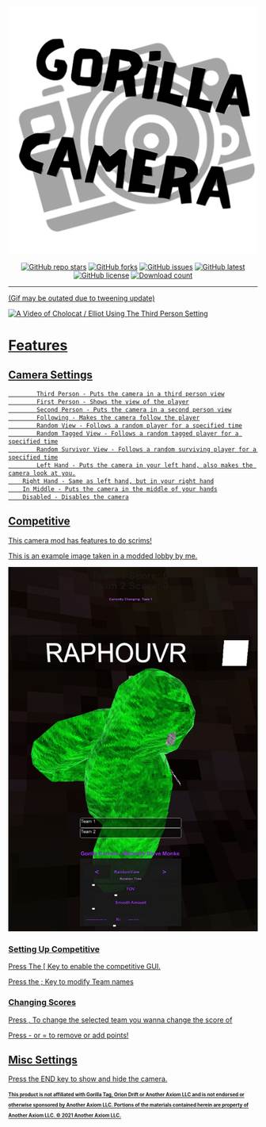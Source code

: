 
<p align="center">
  <a href="#"><img src="https://github.com/SteveTheAnimator/GorillaCamera/blob/main/Marketing/gorillacam.png" width="500"></a>
</p>

<p align="center">
  <a href="https://github.com/SteveTheAnimator/GorillaCamera"><img alt="GitHub repo stars" src="https://img.shields.io/github/stars/SteveTheAnimator/GorillaCamera?style=for-the-badge"></a>
  <a href="https://github.com/SteveTheAnimator/GorillaCamera"><img alt="GitHub forks" src="https://img.shields.io/github/forks/SteveTheAnimator/GorillaCamera?style=for-the-badge"></a>
  <a href="https://github.com/SteveTheAnimator/GorillaCamera"><img alt="GitHub issues" src="https://img.shields.io/github/issues/SteveTheAnimator/GorillaCamera?style=for-the-badge"></a>
  <a href="https://github.com/SteveTheAnimator/GorillaCamera"><img alt="GitHub latest" src="https://img.shields.io/github/v/release/SteveTheAnimator/GorillaCamera?style=for-the-badge"></a>
  <a href="https://creativecommons.org/licenses/by-nd/4.0/"><img alt="GitHub license" src="https://img.shields.io/badge/LICSENSE-Attribution--NoDerivatives_4_International_(CC_BY--ND%204)-AttributionNoDerivatives_40_International?style=for-the-badge"></a>
  <a href="https://github.com/SteveTheAnimator/GorillaCamera"><img alt="Download count" src="https://img.shields.io/github/downloads/SteveTheAnimator/GorillaCamera/total?style=for-the-badge">	
	
</p>

---


 (Gif may be outated due to tweening update)

 
![A Video of Cholocat / Elliot Using The Third Person Setting](https://github.com/SteveTheAnimator/GorillaCamera/blob/main/Marketing/gorillacam.gif)

# Features

## Camera Settings
            Third Person - Puts the camera in a third person view
            First Person - Shows the view of the player
            Second Person - Puts the camera in a second person view
            Following - Makes the camera follow the player
            Random View - Follows a random player for a specified time
            Random Tagged View - Follows a random tagged player for a specified time
            Random Survivor View - Follows a random surviving player for a specified time
	    	Left Hand - Puts the camera in your left hand, also makes the camera look at you.
     	Right Hand - Same as left hand, but in your right hand
     	In Middle - Puts the camera in the middle of your hands
     	Disabled - Disables the camera


## Competitive

This camera mod has features to do scrims!



This is an example image taken in a modded lobby by me.

![yap](https://github.com/SteveTheAnimator/GorillaCamera/blob/main/Marketing/newthing.png)

### Setting Up Competitive
Press The [ Key to enable the competitive GUI.



Press the ; Key to modify Team names

### Changing Scores
Press , To change the selected team you wanna change the score of



Press - or = to remove or add points!

## Misc Settings

Press the END key to show and hide the camera.




<sub><sup> **This product is not affiliated with Gorilla Tag, Orion Drift or Another Axiom LLC and is not endorsed or otherwise sponsored by Another Axiom LLC. Portions of the materials contained herein are property of Another Axiom LLC. © 2021 Another Axiom LLC.**</sub></sup>

